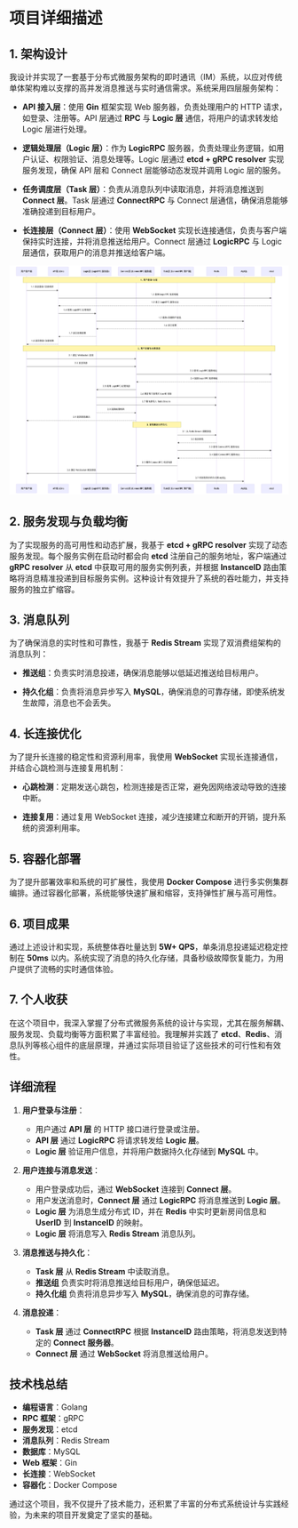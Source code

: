 # 项目详细描述

## 1. 架构设计

我设计并实现了一套基于分布式微服务架构的即时通讯（IM）系统，以应对传统单体架构难以支撑的高并发消息推送与实时通信需求。系统采用四层服务架构：

- **API 接入层**：使用 **Gin** 框架实现 Web 服务器，负责处理用户的 HTTP 请求，如登录、注册等。API 层通过 **RPC** 与 **Logic 层** 通信，将用户的请求转发给 Logic 层进行处理。

- **逻辑处理层（Logic 层）**：作为 **LogicRPC** 服务器，负责处理业务逻辑，如用户认证、权限验证、消息处理等。Logic 层通过 **etcd + gRPC resolver** 实现服务发现，确保 API 层和 Connect 层能够动态发现并调用 Logic 层的服务。

- **任务调度层（Task 层）**：负责从消息队列中读取消息，并将消息推送到 **Connect 层**。Task 层通过 **ConnectRPC** 与 Connect 层通信，确保消息能够准确投递到目标用户。

- **长连接层（Connect 层）**：使用 **WebSocket** 实现长连接通信，负责与客户端保持实时连接，并将消息推送给用户。Connect 层通过 **LogicRPC** 与 Logic 层通信，获取用户的消息并推送给客户端。

![架构图](./res/gochat-all.png)

## 2. 服务发现与负载均衡

为了实现服务的高可用性和动态扩展，我基于 **etcd + gRPC resolver** 实现了动态服务发现。每个服务实例在启动时都会向 **etcd** 注册自己的服务地址，客户端通过 **gRPC resolver** 从 **etcd** 中获取可用的服务实例列表，并根据 **InstanceID** 路由策略将消息精准投递到目标服务实例。这种设计有效提升了系统的吞吐能力，并支持服务的独立扩缩容。

## 3. 消息队列

为了确保消息的实时性和可靠性，我基于 **Redis Stream** 实现了双消费组架构的消息队列：

- **推送组**：负责实时消息投递，确保消息能够以低延迟推送给目标用户。

- **持久化组**：负责将消息异步写入 **MySQL**，确保消息的可靠存储，即使系统发生故障，消息也不会丢失。

## 4. 长连接优化

为了提升长连接的稳定性和资源利用率，我使用 **WebSocket** 实现长连接通信，并结合心跳检测与连接复用机制：

- **心跳检测**：定期发送心跳包，检测连接是否正常，避免因网络波动导致的连接中断。

- **连接复用**：通过复用 WebSocket 连接，减少连接建立和断开的开销，提升系统的资源利用率。

## 5. 容器化部署

为了提升部署效率和系统的可扩展性，我使用 **Docker Compose** 进行多实例集群编排。通过容器化部署，系统能够快速扩展和缩容，支持弹性扩展与高可用性。

## 6. 项目成果

通过上述设计和实现，系统整体吞吐量达到 **5W+ QPS**，单条消息投递延迟稳定控制在 **50ms** 以内。系统实现了消息的持久化存储，具备秒级故障恢复能力，为用户提供了流畅的实时通信体验。

## 7. 个人收获

在这个项目中，我深入掌握了分布式微服务系统的设计与实现，尤其在服务解耦、服务发现、负载均衡等方面积累了丰富经验。我理解并实践了 **etcd**、**Redis**、消息队列等核心组件的底层原理，并通过实际项目验证了这些技术的可行性和有效性。

## 详细流程

1. **用户登录与注册**：
   - 用户通过 **API 层** 的 HTTP 接口进行登录或注册。
   - **API 层** 通过 **LogicRPC** 将请求转发给 **Logic 层**。
   - **Logic 层** 验证用户信息，并将用户数据持久化存储到 **MySQL** 中。

2. **用户连接与消息发送**：
   - 用户登录成功后，通过 **WebSocket** 连接到 **Connect 层**。
   - 用户发送消息时，**Connect 层** 通过 **LogicRPC** 将消息推送到 **Logic 层**。
   - **Logic 层** 为消息生成分布式 ID，并在 **Redis** 中实时更新房间信息和 **UserID** 到 **InstanceID** 的映射。
   - **Logic 层** 将消息写入 **Redis Stream** 消息队列。

3. **消息推送与持久化**：
   - **Task 层** 从 **Redis Stream** 中读取消息。
   - **推送组** 负责实时将消息推送给目标用户，确保低延迟。
   - **持久化组** 负责将消息异步写入 **MySQL**，确保消息的可靠存储。

4. **消息投递**：
   - **Task 层** 通过 **ConnectRPC** 根据 **InstanceID** 路由策略，将消息发送到特定的 **Connect 服务器**。
   - **Connect 层** 通过 **WebSocket** 将消息推送给用户。

## 技术栈总结

- **编程语言**：Golang
- **RPC 框架**：gRPC
- **服务发现**：etcd
- **消息队列**：Redis Stream
- **数据库**：MySQL
- **Web 框架**：Gin
- **长连接**：WebSocket
- **容器化**：Docker Compose

通过这个项目，我不仅提升了技术能力，还积累了丰富的分布式系统设计与实践经验，为未来的项目开发奠定了坚实的基础。
